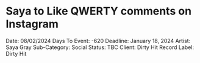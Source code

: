 # Saya to Like QWERTY comments on Instagram

Date: 08/02/2024
Days To Event: -620
Deadline: January 18, 2024
Artist: Saya Gray
Sub-Category: Social
Status: TBC
Client: Dirty Hit
Record Label: Dirty Hit